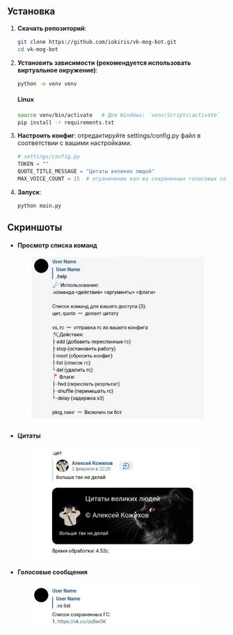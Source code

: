 ## Установка

1. **Скачать репозиторий**:
   ```bash
   git clone https://github.com/iokiris/vk-mog-bot.git
   cd vk-mog-bot
   ```
2. **Установить зависимости (рекомендуется использовать виртуальное окружение)**:

   ```bash
   python -m venv venv
   ```
   #### Linux
   ```bash
   source venv/bin/activate   # Для Windows: `venv\Scripts\activate`
   pip install -r requirements.txt
   ```
   
3. **Настроить конфиг**: отредактируйте settings/config.py файл в соответствии с вашими настройками.
   ```python
   # settings/config.py
   TOKEN = ""
   QUOTE_TITLE_MESSAGE = "Цитаты великих людей"
   MAX_VOICE_COUNT = 15  # ограничение кол-ва сохраненных голосовых сообщений для voice-sender на одного человека
   ```

4. **Запуск**:
   ```bash
   python main.py
   ```


## Скриншоты

* #### Просмотр списка команд
<p align="center">
  <img src="docs/images/help-screen.jpg" alt="Скриншот приложения" width="400" />
</p>

* #### Цитаты
<p align="center">
  <img src="docs/images/quote-screen.jpg" alt="Скриншот приложения" width="400" />
</p>

* #### Голосовые сообщения
<p align="center">
  <img src="docs/images/vs-list-screen.jpg" alt="Скриншот приложения" width="400" />
</p>